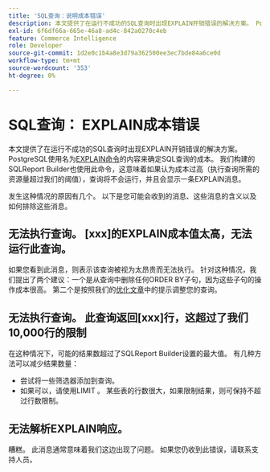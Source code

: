 ```yaml
---
title: 'SQL查询：说明成本错误'
description: 本文提供了在运行不成功的SQL查询时出现EXPLAIN开销错误的解决方案。 PostgreSQL使用名为[EXPLAIN命令](https://www.postgresql.org/docs/9.5/static/using-explain.html)的函数来确定SQL查询的开销。 我们构建的SQLReport Builder也使用此命令，这意味着如果认为成本过高（执行查询所需的资源量超过我们的阈值），查询将不会运行，并且会显示一条EXPLAIN消息。
exl-id: 6f6df66a-665e-46a8-ad4c-842a0270c4eb
feature: Commerce Intelligence
role: Developer
source-git-commit: 1d2e0c1b4a8e3d79a362500ee3ec7bde84a6ce0d
workflow-type: tm+mt
source-wordcount: '353'
ht-degree: 0%

---
```


# SQL查询： EXPLAIN成本错误

本文提供了在运行不成功的SQL查询时出现EXPLAIN开销错误的解决方案。 PostgreSQL使用名为[EXPLAIN命令](https://www.postgresql.org/docs/9.5/static/using-explain.html)的内容来确定SQL查询的成本。 我们构建的SQLReport Builder也使用此命令，这意味着如果认为成本过高（执行查询所需的资源量超过我们的阈值），查询将不会运行，并且会显示一条EXPLAIN消息。

发生这种情况的原因有几个。 以下是您可能会收到的消息、这些消息的含义以及如何排除这些消息。

## 无法执行查询。 \[xxx\]的EXPLAIN成本值太高，无法运行此查询。

如果您看到此消息，则表示该查询被视为太昂贵而无法执行。 针对这种情况，我们提出了两个建议：一个是从查询中删除任何ORDER BY子句，因为这些子句的操作成本很高。 第二个是按照我们的[优化文章](https://experienceleague.adobe.com/docs/commerce-business-intelligence/mbi/best-practices/data/optimizing-your-sql-queries.html?lang=zh-Hans)中的提示调整您的查询。

## 无法执行查询。 此查询返回\[xxx\]行，这超过了我们10,000行的限制

在这种情况下，可能的结果数超过了SQLReport Builder设置的最大值。 有几种方法可以减少结果数量：

* 尝试将一些筛选器添加到查询。
* 如果可以，请使用LIMIT 。 某些表的行数很大，如果限制结果，则可保持不超过行数限制。

## 无法解析EXPLAIN响应。

糟糕。 此消息通常意味着我们这边出现了问题。 如果您仍收到此错误，请联系支持人员。
